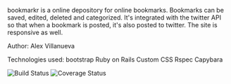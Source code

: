 bookmarkr is a online depository for online bookmarks. Bookmarks can be saved, edited, deleted and categorized. It's integrated with the twitter API so that when a bookmark is posted, it's also posted to twitter. The site is responsive as well.

Author: Alex Villanueva

Technologies used:
bootstrap
Ruby on Rails
Custom CSS
Rspec
Capybara

![Build Status](https://codeship.com/projects/fab395e0-e953-0133-24b5-6239e7c61296/status?branch=master)
![Coverage Status](https://coveralls.io/repos/avillanu/bookmarkr/badge.png)
